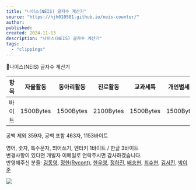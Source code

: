 ```yaml
---
title: "나이스(NEIS) 글자수 계산기"
source: "https://hjh010501.github.io/neis-counter/"
author:
published:
created: 2024-11-13
description: "나이스(NEIS) 글자수 계산기"
tags:
  - "clippings"
---
```

🌊나이스(NEIS) 글자수 계산기

| 항목 | 자율활동 | 동아리활동 | 진로활동 | 교과세특 | 개인별세특 |
| --- | --- | --- | --- | --- | --- |
| 바이트 | 1500Bytes | 1500Bytes | 2100Bytes | 1500Bytes | 1500Bytes |

공백 제외 359자, 공백 포함 463자, 1153바이트

영어, 숫자, 특수문자, 띄어쓰기, 엔터키 1바이트 / 한글 3바이트  
변경사항이 있다면 개발자 이메일로 연락주시면 감사하겠습니다.  
반영해주신 분들: [김동영](https://github.com/Dongyeongkim), [정한(Rycont)](https://github.com/rycont), [한우영](https://github.com/cokia), [정하진](https://github.com/hajin-chung), [배송현](https://github.com/bshyuunn), [최수현](https://github.com/mcgun1234), [김서진](https://github.com/b0u0b-0w0), [박이준](https://github.com/jjoonleo)

[![](https://hits.seeyoufarm.com/api/count/incr/badge.svg?url=https%3A%2F%2Fhjh010501.github.io%2Fneis-counter%2F&count_bg=%23000000&title_bg=%23555555&icon=&icon_color=%23E7E7E7&title=%EB%B0%A9%EB%AC%B8%EC%9E%90+%EC%88%98&edge_flat=true)](https://hjh010501.github.io/neis-counter/)
